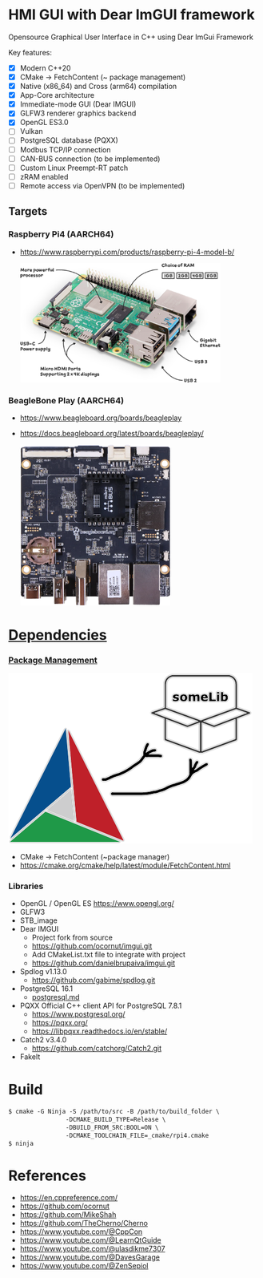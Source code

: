 # HMI GUI with Dear ImGUI framework

Opensource Graphical User Interface in C++ using Dear ImGui Framework

Key features:

- [x] Modern C++20
- [x] CMake -> FetchContent (~ package management)
- [x] Native (x86_64) and Cross (arm64) compilation
- [x] App-Core architecture
- [x] Immediate-mode GUI (Dear IMGUI)
- [x] GLFW3 renderer graphics backend
- [x] OpenGL ES3.0
- [ ] Vulkan
- [ ] PostgreSQL database (PQXX)
- [ ] Modbus TCP/IP connection
- [ ] CAN-BUS connection (to be implemented)
- [ ] Custom Linux Preempt-RT patch
- [ ] zRAM enabled
- [ ] Remote access via OpenVPN (to be implemented)

## Targets

### Raspberry Pi4 (AARCH64)

- https://www.raspberrypi.com/products/raspberry-pi-4-model-b/

  <img src="./resources/raspberry.png" width="400" >

### BeagleBone Play (AARCH64)

- https://www.beagleboard.org/boards/beagleplay
- https://docs.beagleboard.org/latest/boards/beagleplay/

  <img src="./resources/beagleplay.png" width="300" >

# [Dependencies](_docs/dependencies.md)

### [Package Management](https://decovar.dev/blog/2021/03/08/cmake-cpp-library/)

![cmake_lib.png](resources/cmake_lib.png)

- CMake -> FetchContent (~package manager)
- https://cmake.org/cmake/help/latest/module/FetchContent.html

### Libraries

- OpenGL / OpenGL ES https://www.opengl.org/
- GLFW3
- STB_image
- Dear IMGUI
    - Project fork from source
    - https://github.com/ocornut/imgui.git
    - Add CMakeList.txt file to integrate with project
    - https://github.com/danielbrupaiva/imgui.git
- Spdlog v1.13.0
    - https://github.com/gabime/spdlog.git
- PostgreSQL 16.1
    - [postgresql.md](_docs/postgresql.md)
- PQXX Official C++ client API for PostgreSQL 7.8.1
    - https://www.postgresql.org/
    - https://pqxx.org/
    - https://libpqxx.readthedocs.io/en/stable/
- Catch2 v3.4.0
    - https://github.com/catchorg/Catch2.git
- FakeIt

# Build

    $ cmake -G Ninja -S /path/to/src -B /path/to/build_folder \
                    -DCMAKE_BUILD_TYPE=Release \
                    -DBUILD_FROM_SRC:BOOL=ON \
                    -DCMAKE_TOOLCHAIN_FILE=_cmake/rpi4.cmake                    
    $ ninja

# References

- https://en.cppreference.com/
- https://github.com/ocornut
- https://github.com/MikeShah
- https://github.com/TheCherno/Cherno
- https://www.youtube.com/@CppCon
- https://www.youtube.com/@LearnQtGuide
- https://www.youtube.com/@ulasdikme7307
- https://www.youtube.com/@DavesGarage
- https://www.youtube.com/@ZenSepiol